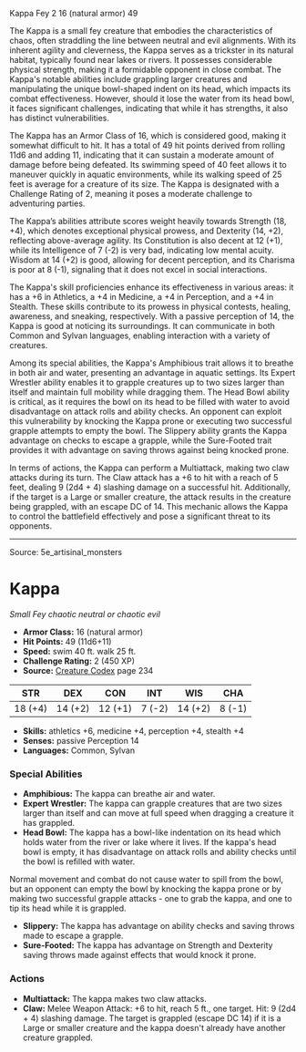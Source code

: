 <MonsterName/>Kappa</MonsterName>
<CreatureType/>Fey</CreatureType>
<CR/>2</CR>
<AC/>16 (natural armor)</AC>
<HP/>49</HP>
<summary>The Kappa is a small fey creature that embodies the characteristics of chaos, often straddling the line between neutral and evil alignments. With its inherent agility and cleverness, the Kappa serves as a trickster in its natural habitat, typically found near lakes or rivers. It possesses considerable physical strength, making it a formidable opponent in close combat. The Kappa's notable abilities include grappling larger creatures and manipulating the unique bowl-shaped indent on its head, which impacts its combat effectiveness. However, should it lose the water from its head bowl, it faces significant challenges, indicating that while it has strengths, it also has distinct vulnerabilities.</summary>

<detail>

The Kappa has an Armor Class of 16, which is considered good, making it somewhat difficult to hit. It has a total of 49 hit points derived from rolling 11d6 and adding 11, indicating that it can sustain a moderate amount of damage before being defeated. Its swimming speed of 40 feet allows it to maneuver quickly in aquatic environments, while its walking speed of 25 feet is average for a creature of its size. The Kappa is designated with a Challenge Rating of 2, meaning it poses a moderate challenge to adventuring parties.

The Kappa’s abilities attribute scores weight heavily towards Strength (18, +4), which denotes exceptional physical prowess, and Dexterity (14, +2), reflecting above-average agility. Its Constitution is also decent at 12 (+1), while its Intelligence of 7 (-2) is very bad, indicating low mental acuity. Wisdom at 14 (+2) is good, allowing for decent perception, and its Charisma is poor at 8 (-1), signaling that it does not excel in social interactions.

The Kappa's skill proficiencies enhance its effectiveness in various areas: it has a +6 in Athletics, a +4 in Medicine, a +4 in Perception, and a +4 in Stealth. These skills contribute to its prowess in physical contests, healing, awareness, and sneaking, respectively. With a passive perception of 14, the Kappa is good at noticing its surroundings. It can communicate in both Common and Sylvan languages, enabling interaction with a variety of creatures.

Among its special abilities, the Kappa's Amphibious trait allows it to breathe in both air and water, presenting an advantage in aquatic settings. Its Expert Wrestler ability enables it to grapple creatures up to two sizes larger than itself and maintain full mobility while dragging them. The Head Bowl ability is critical, as it requires the bowl on its head to be filled with water to avoid disadvantage on attack rolls and ability checks. An opponent can exploit this vulnerability by knocking the Kappa prone or executing two successful grapple attempts to empty the bowl. The Slippery ability grants the Kappa advantage on checks to escape a grapple, while the Sure-Footed trait provides it with advantage on saving throws against being knocked prone.

In terms of actions, the Kappa can perform a Multiattack, making two claw attacks during its turn. The Claw attack has a +6 to hit with a reach of 5 feet, dealing 9 (2d4 + 4) slashing damage on a successful hit. Additionally, if the target is a Large or smaller creature, the attack results in the creature being grappled, with an escape DC of 14. This mechanic allows the Kappa to control the battlefield effectively and pose a significant threat to its opponents.</detail>



---

Source: 5e_artisinal_monsters

# Kappa

*Small* *Fey* *chaotic neutral or chaotic evil*

- **Armor Class:** 16 (natural armor)
- **Hit Points:** 49 (11d6+11)
- **Speed:** swim 40 ft. walk 25 ft.
- **Challenge Rating:** 2 (450 XP)
- **Source:** [Creature Codex](https://koboldpress.com/kpstore/product/creature-codex-for-5th-edition-dnd) page 234

| STR | DEX | CON | INT | WIS | CHA |
| --- | --- | --- | --- | --- | --- |
| 18 (+4) | 14 (+2) | 12 (+1) | 7 (-2) | 14 (+2) | 8 (-1) |

- **Skills:** athletics +6, medicine +4, perception +4, stealth +4
- **Senses:** passive Perception 14
- **Languages:** Common, Sylvan

### Special Abilities

- **Amphibious:** The kappa can breathe air and water.
- **Expert Wrestler:** The kappa can grapple creatures that are two sizes larger than itself and can move at full speed when dragging a creature it has grappled.
- **Head Bowl:** The kappa has a bowl-like indentation on its head which holds water from the river or lake where it lives. If the kappa's head bowl is empty, it has disadvantage on attack rolls and ability checks until the bowl is refilled with water. 

Normal movement and combat do not cause water to spill from the bowl, but an opponent can empty the bowl by knocking the kappa prone or by making two successful grapple attacks - one to grab the kappa, and one to tip its head while it is grappled.
- **Slippery:** The kappa has advantage on ability checks and saving throws made to escape a grapple.
- **Sure-Footed:** The kappa has advantage on Strength and Dexterity saving throws made against effects that would knock it prone.

### Actions

- **Multiattack:** The kappa makes two claw attacks.
- **Claw:** Melee Weapon Attack: +6 to hit, reach 5 ft., one target. Hit: 9 (2d4 + 4) slashing damage. The target is grappled (escape DC 14) if it is a Large or smaller creature and the kappa doesn't already have another creature grappled.




